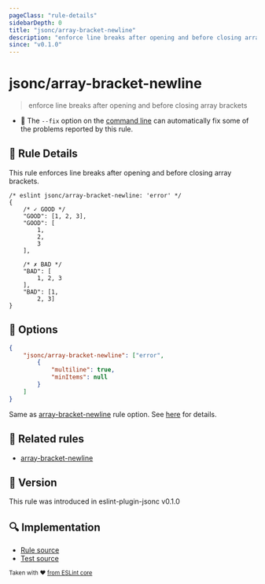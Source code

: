 ```yaml
---
pageClass: "rule-details"
sidebarDepth: 0
title: "jsonc/array-bracket-newline"
description: "enforce line breaks after opening and before closing array brackets"
since: "v0.1.0"
---
```

# jsonc/array-bracket-newline

> enforce line breaks after opening and before closing array brackets

- :wrench: The `--fix` option on the [command line](https://eslint.org/docs/user-guide/command-line-interface#fixing-problems) can automatically fix some of the problems reported by this rule.

## :book: Rule Details

This rule enforces line breaks after opening and before closing array brackets.

<eslint-code-block fix>

<!-- eslint-skip -->

```json5
/* eslint jsonc/array-bracket-newline: 'error' */
{
    /* ✓ GOOD */
    "GOOD": [1, 2, 3],
    "GOOD": [
        1,
        2,
        3
    ],

    /* ✗ BAD */
    "BAD": [
        1, 2, 3
    ],
    "BAD": [1,
        2, 3]
}
```

</eslint-code-block>

## :wrench: Options

```json
{
    "jsonc/array-bracket-newline": ["error",
        {
            "multiline": true,
            "minItems": null
        }
    ]
}
```

Same as [array-bracket-newline] rule option. See [here](https://eslint.org/docs/rules/array-bracket-newline#options) for details.

## :couple: Related rules

- [array-bracket-newline]

[array-bracket-newline]: https://eslint.org/docs/rules/array-bracket-newline

## :rocket: Version

This rule was introduced in eslint-plugin-jsonc v0.1.0

## :mag: Implementation

- [Rule source](https://github.com/ota-meshi/eslint-plugin-jsonc/blob/master/lib/rules/array-bracket-newline.ts)
- [Test source](https://github.com/ota-meshi/eslint-plugin-jsonc/blob/master/tests/lib/rules/array-bracket-newline.js)

<sup>Taken with ❤️ [from ESLint core](https://eslint.org/docs/rules/array-bracket-newline)</sup>
